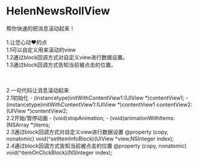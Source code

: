 # HelenNewsRollView
帮你快速的把消息滚动起来！
<br>
<br>
1.让您心动❤️的点
<br>
1.1可以自定义用来滚动的view
<br>
1.2通过block回调方式对自定义view进行数据设置。
<br>
1.3通过block回调方式告知当前被点击的位置。


<br>
<br>
2.一句代码让消息滚动起来
<br>
2.1初始化
- (instancetype)initWithContentView1:(UIView *)contentView1;
- (instancetype)initWithContentView1:(UIView *)contentView1 contentView2:(UIView *)contentView2;
<br>
2.2开始/暂停动画
- (void)stopAnimation;
- (void)animationWithItems:(NSArray *)items;
<br>
2.3通过block回调方式对自定义view进行数据设置
@property (copy, nonatomic) void(^setItemInfoBlock)(UIView *view,NSInteger index);
<br>
2.4通过block回调方式告知当前被点击的位置
@property (copy, nonatomic) void(^itemOnClickBlock)(NSInteger index); 
